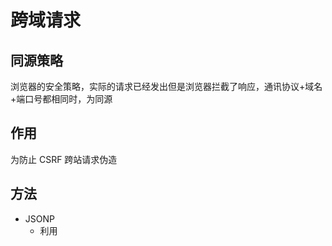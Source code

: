 <!--
 * @Author: your name
 * @Date: 2020-03-04 15:00:53
 * @LastEditTime: 2022-06-10 16:36:52
 * @LastEditors: Juliette.Wang nannan.wang@broadlink.com.cn
 * @Description: In User Settings Edit
 * @FilePath: \vue-note\网络\跨域请求.md
 -->

# 跨域请求

## 同源策略

浏览器的安全策略，实际的请求已经发出但是浏览器拦截了响应，通讯协议+域名+端口号都相同时，为同源

## 作用

为防止 CSRF 跨站请求伪造

## 方法

- JSONP
  - 利用<script/>的 src 属性没有同源策略限制，需要前后端配合。比较简单兼容性好，但只能进行 get 请求
- CORS(Cross-Origin Resource Sharing)​ 跨源资源共享
  - 不需要 cookie， 只需要服务器端配置响应头 Access-Control-Allow-Origin：\*
  - 需要 cookie,前后端都需要设置
    - 前端：axios.defaults.withCredentials = true
    - 后端：
      Access-Control-Allow-Credentials：true
- Nginx 反代理
  - 用 nginx 配置一个反代理服务器，用来访问真正服务器，因为服务器间的访问不存在跨域
  - 开发阶段使用 webpack 的 proxy 反代理设置，原理同 Nginx 反代理，vue 渲染服务和代理服务器都是 webpack-dev-server
- document.domain
  - 只适用于二级域名相同的情况，如 a.test.com 与 b.test.com
- postMessage 与 window.name
  - 都需要结合 iframe 使用，因为 iframe 不常用，所以这两种方式用的也少

## 问题

- js 加载问题，图片显示问题如果解决
  > 都是同源限制问题，在<script/>标签上添加 crossOrigin=“anonymous” 并在 js 响应头添加 Access-Control-Allow-Origin:\*
  > 在<img>标签上添加 crossOrigin=“anonymous”，并在图片响应头添加 Access-Control-Allow-Origin：\*

# 密码加密

## 加盐

- 通过添加字符串的方式增加密码长度，并经过多次不同加密算法进行加密

```javascript
// 加盐也就是给原密码添加字符串，增加原密码长度
sha256(sha1(md5(salt + '原密码' + salt)));
```

- 这种方式只能保证，数据库泄露时不暴露用户真实密码，攻击者仍然可以暴力破解。这种情况，一般是通过输入验证码，或者添加输入密码尝试次数限制。即使输入密码错误也不直接提示，而是提示用户名或者密码错误

